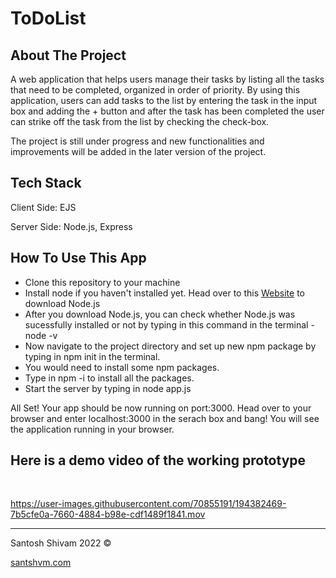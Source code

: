 # ToDoList
<h2>About The Project </h2> 
<p>A web application that helps users manage their tasks by listing all the tasks that need to be completed, organized in order of priority. By using this application, users can add tasks to the list by entering the task in the input box and adding the + button and after the task has been completed the user can strike off the task from the list by checking the check-box. </p>

<p> The project is still under progress and new functionalities and improvements will be added in the later version of the project. </p>

<h2>Tech Stack</h2> 
<p>Client Side: EJS </p><p>
Server Side: Node.js, Express</p>
<h2>How To Use This App</h2>
<ul>
<li> Clone this repository to your machine </li> 
<li> Install node if you haven't installed yet. Head over to this <a href="https://nodejs.org/en/download/">Website</a> to download Node.js </li> 
<li> After you download Node.js, you can check whether Node.js was sucessfully installed or not by typing in this command in the terminal - node -v </li>
<li> Now navigate to the project directory and set up new npm package by typing in npm init in the terminal. 
<li> You would need to install some npm packages. </li> 
<li> Type in npm -i to install all the packages. </li> 
<li> Start the server by typing in node app.js </li>
</ul>

<p> All Set! Your app should be now running on port:3000. Head over to your browser and enter localhost:3000 in the serach box and bang! You will see the application running in your browser. 
<h2> Here is a demo video of the working prototype </h2>
<br>

https://user-images.githubusercontent.com/70855191/194382469-7b5cfe0a-7660-4884-b98e-cdf1489f1841.mov


<hr> 

<footer> 
<p>Santosh Shivam 2022 ©</p>

<p><a href="santshvm.com" target="_blank">santshvm.com</a></p>
</footer> 



